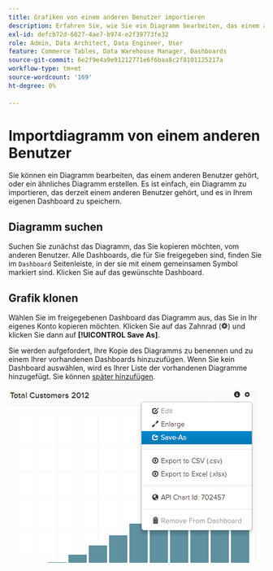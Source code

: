 ```yaml
---
title: Grafiken von einem anderen Benutzer importieren
description: Erfahren Sie, wie Sie ein Diagramm bearbeiten, das einem anderen Benutzer gehört, oder ein ähnliches Diagramm erstellen.
exl-id: defcb72d-6027-4ae7-b974-e2f39773fe32
role: Admin, Data Architect, Data Engineer, User
feature: Commerce Tables, Data Warehouse Manager, Dashboards
source-git-commit: 6e2f9e4a9e91212771e6f6baa8c2f8101125217a
workflow-type: tm+mt
source-wordcount: '169'
ht-degree: 0%

---
```


# Importdiagramm von einem anderen Benutzer

Sie können ein Diagramm bearbeiten, das einem anderen Benutzer gehört, oder ein ähnliches Diagramm erstellen. Es ist einfach, ein Diagramm zu importieren, das derzeit einem anderen Benutzer gehört, und es in Ihrem eigenen Dashboard zu speichern.

## Diagramm suchen

Suchen Sie zunächst das Diagramm, das Sie kopieren möchten, vom anderen Benutzer. Alle Dashboards, die für Sie freigegeben sind, finden Sie im `Dashboard` Seitenleiste, in der sie mit einem gemeinsamen Symbol markiert sind. Klicken Sie auf das gewünschte Dashboard.

## Grafik klonen

Wählen Sie im freigegebenen Dashboard das Diagramm aus, das Sie in Ihr eigenes Konto kopieren möchten. Klicken Sie auf das Zahnrad (![](../../assets/gear-icon.png)) und klicken Sie dann auf **[!UICONTROL Save As]**.

Sie werden aufgefordert, Ihre Kopie des Diagramms zu benennen und zu einem Ihrer vorhandenen Dashboards hinzuzufügen. Wenn Sie kein Dashboard auswählen, wird es Ihrer Liste der vorhandenen Diagramme hinzugefügt. Sie können [später hinzufügen](../../data-user/dashboards/add-charts-dashboard.md).

![Kunden insgesamt](../../assets/total-customers.png)
